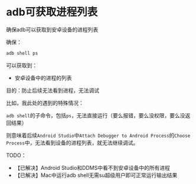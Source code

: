# adb可获取进程列表

确保adb可以获取到安卓设备的进程列表

确保：

```bash
adb shell ps
```

可以获取到：

* 安卓设备中的进程的列表

目的：防止后续无法看到进程，无法调试

比如，我此处的遇到的特殊情况：

`adb shell`的子命令，包括`ps`，无法直接运行（要么报错，要么没权限，要么没返回结果）

则意味着后续`Android Studio`中`Attach Debugger to Android Process`的`Choose Process`中，无法看到设备的进程列表，就无法继续调试。

TODO：

* 【已解决】Android Studio和DDMS中看不到安卓设备中的所有进程
* 【已解决】Mac中运行adb shell无需su超级用户即可正常运行输出结果
